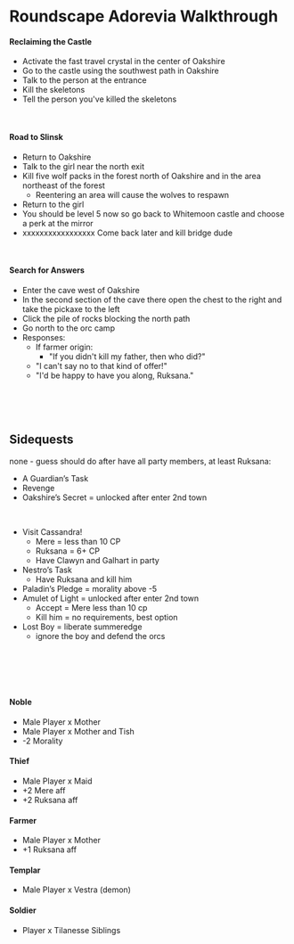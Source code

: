 # Roundscape Adorevia Walkthrough

#### Reclaiming the Castle
- Activate the fast travel crystal in the center of Oakshire
- Go to the castle using the southwest path in Oakshire
- Talk to the person at the entrance
- Kill the skeletons
- Tell the person you've killed the skeletons

<br>

#### Road to Slinsk
- Return to Oakshire
- Talk to the girl near the north exit
- Kill five wolf packs in the forest north of Oakshire and in the area northeast of the forest
  - Reentering an area will cause the wolves to respawn
- Return to the girl
- You should be level 5 now so go back to Whitemoon castle and choose a perk at the mirror
- xxxxxxxxxxxxxxxxx Come back later and kill bridge dude

<br>

#### Search for Answers
- Enter the cave west of Oakshire
- In the second section of the cave there open the chest to the right and take the pickaxe to the left
- Click the pile of rocks blocking the north path
- Go north to the orc camp
- Responses:
  - If farmer origin:
    - "If you didn't kill my father, then who did?"
  - "I can't say no to that kind of offer!"
  - "I'd be happy to have you along, Ruksana."

<br>
<br>
<br>

## Sidequests
none - guess should do after have all party members, at least Ruksana:
- A Guardian’s Task
- Revenge
- Oakshire’s Secret = unlocked after enter 2nd town

<br>

- Visit Cassandra!
  - Mere = less than 10 CP 
  - Ruksana = 6+ CP
  - Have Clawyn and Galhart in party
- Nestro’s Task
  - Have Ruksana and kill him
- Paladin’s Pledge = morality above -5
- Amulet of Light = unlocked after enter 2nd town
  - Accept = Mere less than 10 cp
  - Kill him = no requirements, best option
- Lost Boy = liberate summeredge
  - ignore the boy and defend the orcs

<br>
<br>
<br>
<br>

#### Noble
- Male Player x Mother
- Male Player x Mother and Tish
- -2 Morality

#### Thief
- Male Player x Maid
- +2 Mere aff
- +2 Ruksana aff

#### Farmer
- Male Player x Mother
- +1 Ruksana aff

#### Templar
- Male Player x Vestra (demon)

#### Soldier
- Player x Tilanesse Siblings
